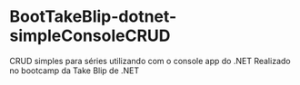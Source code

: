 # BootTakeBlip-dotnet-simpleConsoleCRUD
CRUD simples para séries utilizando com o console app do .NET
Realizado no bootcamp da Take Blip de .NET
